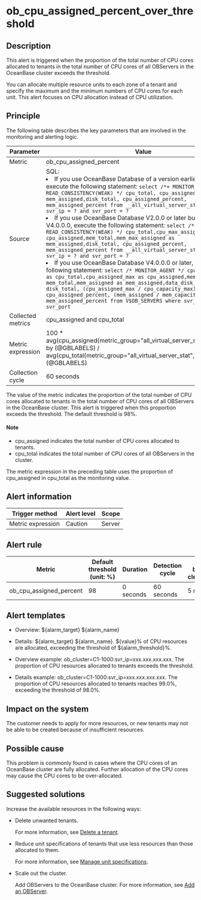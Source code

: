 ob_cpu_assigned_percent_over_threshold
===========================================================

**Description**
------------------------------------

This alert is triggered when the proportion of the total number of CPU cores allocated to tenants in the total number of CPU cores of all OBServers in the OceanBase cluster exceeds the threshold.

You can allocate multiple resource units to each zone of a tenant and specify the maximum and the minimum numbers of CPU cores for each unit. This alert focuses on CPU allocation instead of CPU utilization.

Principle
------------------------------

The following table describes the key parameters that are involved in the monitoring and alerting logic.

|     Parameter     |      Value     |
|-------------------|---------------|
| Metric            | ob_cpu_assigned_percent     |
| Source            | SQL:  <li>If you use OceanBase Database of a version earlier than V2.0.0, execute the following statement: `select /*+ MONITOR_AGENT READ_CONSISTENCY(WEAK) */ cpu_total, cpu_assigned, mem_total, mem_assigned,disk_total, cpu_assigned_percent, mem_assigned_percent from __all_virtual_server_stat where svr_ip = ? and svr_port = ?`</li><li>If you use OceanBase Database V2.0.0 or later but earlier than V4.0.0.0, execute the following statement: `select /*+ MONITOR_AGENT READ_CONSISTENCY(WEAK) */ cpu_total,cpu_max_assigned as cpu_assigned,mem_total,mem_max_assigned as mem_assigned,disk_total, cpu_assigned_percent, mem_assigned_percent from __all_virtual_server_stat where svr_ip = ? and svr_port = ?`</li><li>If you use OceanBase Database V4.0.0.0 or later, execute the following statement: `select /* MONITOR_AGENT */ cpu_capacity_max as cpu_total,cpu_assigned_max as cpu_assigned,mem_capacity as mem_total,mem_assigned as mem_assigned,data_disk_capacity as disk_total, (cpu_assigned_max / cpu_capacity_max) as cpu_assigned_percent, (mem_assigned / mem_capacity) as mem_assigned_percent from V$OB_SERVERS where svr_ip = ? and svr_port`</li>  |
| Collected metrics | cpu_assigned and cpu_total      |
| Metric expression | 100 \* avg(cpu_assigned{metric_group="all_virtual_server_stat",@LABELS}) by (@GBLABELS) / avg(cpu_total{metric_group="all_virtual_server_stat",@LABELS}) by (@GBLABELS)     |
| Collection cycle  | 60 seconds    |

The value of the metric indicates the proportion of the total number of CPU cores allocated to tenants in the total number of CPU cores of all OBServers in the OceanBase cluster. This alert is triggered when this proportion exceeds the threshold. The default threshold is 98%.

  <main id="notice" type='explain'>
    <h4>Note</h4>
    <ul>
    <li>cpu_assigned indicates the total number of CPU cores allocated to tenants.</li>
    <li>cpu_total indicates the total number of CPU cores of all OBServers in the cluster.</li>
    </ul>
  </main>

The metric expression in the preceding table uses the proportion of cpu_assigned in cpu_total as the monitoring value.

**Alert information**
------------------------------------------

|  Trigger method   | Alert level | Scope  |
|-------------------|-------------|--------|
| Metric expression | Caution     | Server |

**Alert rule**
-----------------------------------

|         Metric          | Default threshold (unit: %) | Duration  | Detection cycle | Time before clearance |
|-------------------------|-----------------------------|-----------|-----------------|-----------------------|
| ob_cpu_assigned_percent | 98                          | 0 seconds | 60 seconds      | 5 minutes             |

**Alert templates**
----------------------------------------

* Overview: \${alarm_target} \${alarm_name}

* Details: \${alarm_target} \${alarm_name}. \${value}% of CPU resources are allocated, exceeding the threshold of \${alarm_threshold}%.

* Overview example: ob_cluster=C1-1000:svr_ip=xxx.xxx.xxx.xxx. The proportion of CPU resources allocated to tenants exceeds the threshold.

* Details example: ob_cluster=C1-1000:svr_ip=xxx.xxx.xxx.xxx. The proportion of CPU resources allocated to tenants reaches 99.0%, exceeding the threshold of 98.0%.

**Impact on the system**
---------------------------------------------

The customer needs to apply for more resources, or new tenants may not be able to be created because of insufficient resources.

**Possible cause**
---------------------------------------

This problem is commonly found in cases where the CPU cores of an OceanBase cluster are fully allocated. Further allocation of the CPU cores may cause the CPU cores to be over-allocated.

Suggested solutions
----------------------------------------

Increase the available resources in the following ways:

* Delete unwanted tenants.

  For more information, see [Delete a tenant](../../../700.tenant-functions/600.manage-a-tenant/400.delete-a-tenant.md).
  
* Reduce unit specifications of tenants that use less resources than those allocated to them.

  For more information, see [Manage unit specifications](../../../700.tenant-functions/400.manage-unit-specification.md).
  
* Scale out the cluster.

  Add OBServers to the OceanBase cluster. For more information, see [Add an OBServer](../../../600.cluster-functions/600.manage-an-observer/100.add-an-observer.md).
  
